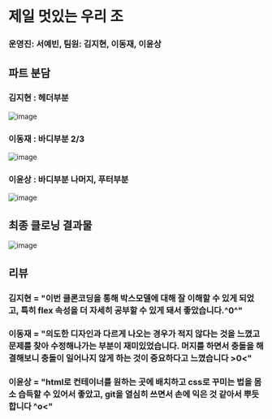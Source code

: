 # 제일 멋있는 우리 조
### 운영진: 서예빈, 팀원: 김지현, 이동재, 이윤상

## 파트 분담
### 김지현 : 헤더부분
![image](https://user-images.githubusercontent.com/83915027/164701223-bc702225-4536-414d-9e64-0275d71b7bb1.png)

### 이동재 : 바디부분 2/3
![image](https://user-images.githubusercontent.com/83915027/164701422-dc0e0408-cd0d-4290-b6ef-ecb8a794848a.png)

### 이윤상 : 바디부분 나머지, 푸터부분
![image](https://user-images.githubusercontent.com/83915027/164701661-bf587c6c-d72b-4fd1-9831-b35088830d53.png)

## 최종 클로닝 결과물
![image](https://user-images.githubusercontent.com/83915027/164701911-b7085ea0-100b-442e-acea-852bccace8f6.png)

## 리뷰
### 김지현 = "이번 클론코딩을 통해 박스모델에 대해 잘 이해할 수 있게 되었고, 특히 flex 속성을 더 자세히 공부할 수 있게 돼서 좋았습니다.^0^"
### 이동재 = "의도한 디자인과 다르게 나오는 경우가 적지 않다는 것을 느꼈고 문제를 찾아 수정해나가는 부분이 재미있었습니다. 머지를 하면서 충돌을 해결해보니 충돌이 일어나지 않게 하는 것이 중요하다고 느꼈습니다 >0<"
### 이윤상 = "html로 컨테이너를 원하는 곳에 배치하고 css로 꾸미는 법을 몸소 습득할 수 있어서 좋았고, git을 열심히 쓰면서 손에 익은 것 같아서 뿌듯합니다 ^o<"
